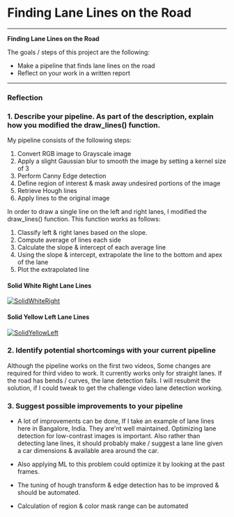 # **Finding Lane Lines on the Road** 

---

**Finding Lane Lines on the Road**

The goals / steps of this project are the following:
* Make a pipeline that finds lane lines on the road
* Reflect on your work in a written report

---

### Reflection

### 1. Describe your pipeline. As part of the description, explain how you modified the draw_lines() function.

My pipeline consists of the following steps:

1. Convert RGB image to Grayscale image
2. Apply a slight Gaussian blur to smooth the image by setting a kernel size of 3
3. Perform Canny Edge detection
4. Define region of interest & mask away undesired portions of the image
5. Retrieve Hough lines
6. Apply lines to the original image

In order to draw a single line on the left and right lanes, I modified the draw_lines() function. This function works as follows:
 
1. Classify left & right lanes based on the slope.
2. Compute average of lines each side
3. Calculate the slope & intercept of each average line 
4. Using the slope & intercept, extrapolate the line to the bottom and apex of the lane
5. Plot the extrapolated line

#### Solid White Right Lane Lines
[![SolidWhiteRight](https://img.youtube.com/vi/T0DzKimgPYw/0.jpg)](https://www.youtube.com/watch?v=T0DzKimgPYw)

#### Solid Yellow Left Lane Lines
[![SolidYellowLeft](https://img.youtube.com/vi/xU154sBDc-Q/0.jpg)](https://www.youtube.com/watch?v=xU154sBDc-Q)


### 2. Identify potential shortcomings with your current pipeline

Although the pipeline works on the first two videos, Some changes are required for third video to work.
It currently works only for straight lanes. If the road has bends / curves, the lane detection fails. 
I will resubmit the solution, if I could tweak to get the challenge video lane detection working.

### 3. Suggest possible improvements to your pipeline

* A lot of improvements can be done, If I take an example of lane lines here in Bangalore, India.
They are'nt well maintained. Optimizing lane detection for low-contrast images is important.
Also rather than detecting lane lines, it should probably make / suggest a lane line given a car dimensions & available area
around the car.

* Also applying ML to this problem could optimize it by looking at the past frames.

* The tuning of hough transform & edge detection has to be improved & should be automated.

* Calculation of region & color mask range can be automated

